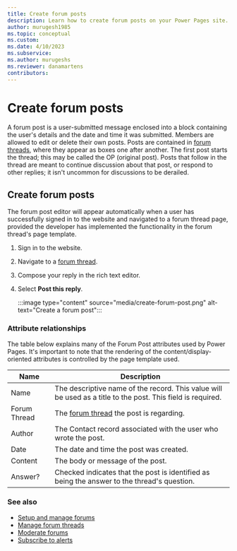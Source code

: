 ```yaml
---
title: Create forum posts
description: Learn how to create forum posts on your Power Pages site.
author: murugesh1985
ms.topic: conceptual
ms.custom: 
ms.date: 4/10/2023
ms.subservice: 
ms.author: murugeshs
ms.reviewer: danamartens
contributors:
---
```


# Create forum posts 

A forum post is a user-submitted message enclosed into a block containing the user's details and the date and time it was submitted. Members are allowed to edit or delete their own posts. Posts are contained in [forum threads](manage-forum-threads.md), where they appear as boxes one after another. The first post starts the thread; this may be called the OP (original post). Posts that follow in the thread are meant to continue discussion about that post, or respond to other replies; it isn't uncommon for discussions to be derailed.  

## Create forum posts

The forum post editor will appear automatically when a user has successfully signed in to the website and navigated to a forum thread page, provided the developer has implemented the functionality in the forum thread's page template.

1. Sign in to the website.

2. Navigate to a [forum thread](manage-forum-threads.md).  

3. Compose your reply in the rich text editor.

4. Select **Post this reply**.

    :::image type="content" source="media/create-forum-post.png" alt-text="Create a forum post":::

### Attribute relationships

The table below explains many of the Forum Post attributes used by Power Pages. It's important to note that the rendering of the content/display-oriented attributes is controlled by the page template used.

| Name         | Description                                                                                                 |
|--------------|-------------------------------------------------------------------------------------------------------------|
| Name         | The descriptive name of the record. This value will be used as a title to the post. This field is required. |
| Forum Thread | The [forum thread](manage-forum-threads.md) the post is regarding.                                            |  
| Author       | The Contact record associated with the user who wrote the post.                                             |
| Date         | The date and time the post was created.                                                                     |
| Content      | The body or message of the post.                                                                            |
| Answer?      | Checked indicates that the post is identified as being the answer to the thread's question.                 |

### See also

- [Setup and manage forums](setup-manage-forums.md)  
- [Manage forum threads](manage-forum-threads.md)  
- [Moderate forums](moderate-forums.md)  
- [Subscribe to alerts](subscribe-alerts.md)  

